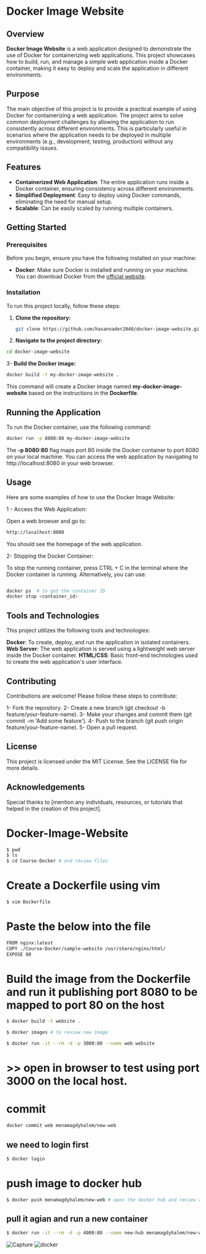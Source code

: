 # Docker Image Website

## Overview

**Docker Image Website** is a web application designed to demonstrate the use of Docker for containerizing web applications. This project showcases how to build, run, and manage a simple web application inside a Docker container, making it easy to deploy and scale the application in different environments.

## Purpose

The main objective of this project is to provide a practical example of using Docker for containerizing a web application. The project aims to solve common deployment challenges by allowing the application to run consistently across different environments. This is particularly useful in scenarios where the application needs to be deployed in multiple environments (e.g., development, testing, production) without any compatibility issues.

## Features

- **Containerized Web Application**: The entire application runs inside a Docker container, ensuring consistency across different environments.
- **Simplified Deployment**: Easy to deploy using Docker commands, eliminating the need for manual setup.
- **Scalable**: Can be easily scaled by running multiple containers.

## Getting Started

### Prerequisites

Before you begin, ensure you have the following installed on your machine:

- **Docker**: Make sure Docker is installed and running on your machine. You can download Docker from the [official website](https://www.docker.com/get-started).

### Installation

To run this project locally, follow these steps:

1. **Clone the repository:**

   ```bash
   git clone https://github.com/hasannader2040/docker-image-website.git
     ```

2. **Navigate to the project directory:**

```bash
cd docker-image-website
```
3- **Build the Docker image:**


```bash
docker build -t my-docker-image-website .
```

This command will create a Docker image named **my-docker-image-website** based on the instructions in the **Dockerfile**.

## Running the Application
To run the Docker container, use the following command:

```bash
docker run -p 8080:80 my-docker-image-website
```
The **-p 8080:80** flag maps port 80 inside the Docker container to port 8080 on your local machine. You can access the web application by navigating to http://localhost:8080 in your web browser.


## Usage
Here are some examples of how to use the Docker Image Website:

1 - Access the Web Application:

Open a web browser and go to:


```bash
http://localhost:8080
```
You should see the homepage of the web application.

2- Stopping the Docker Container:

To stop the running container, press CTRL + C in the terminal where the Docker container is running. Alternatively, you can use:

```bash

docker ps  # to get the container ID
docker stop <container_id>
```

## Tools and Technologies

This project utilizes the following tools and technologies:

**Docker**: To create, deploy, and run the application in isolated containers.
**Web Server**: The web application is served using a lightweight web server inside the Docker container.
**HTML/CSS**: Basic front-end technologies used to create the web application's user interface.


## Contributing
Contributions are welcome! Please follow these steps to contribute:

1- Fork the repository.
2- Create a new branch (git checkout -b feature/your-feature-name).
3- Make your changes and commit them (git commit -m 'Add some feature').
4- Push to the branch (git push origin feature/your-feature-name).
5- Open a pull request.


## License
This project is licensed under the MIT License. See the LICENSE file for more details.

## Acknowledgements
Special thanks to [mention any individuals, resources, or tutorials that helped in the creation of this project].







# Docker-Image-Website
 ```bash
$ pwd
$ ls
$ cd Course-Docker # and review files
 ```

# Create a Dockerfile using vim 
 ```bash
$ vim Dockerfile
 ```
# Paste the below into the file

 ```bash
FROM nginx:latest
COPY ./Course-Docker/sample-website /usr/share/nginx/html/
EXPOSE 80
 ```
# Build the image from the Dockerfile and run it publishing port 8080 to be mapped to port 80 on the host
 ```bash
$ docker build -t website .
 ```
 ```bash
$ docker images # to review new image
 ```
 ```bash
$ docker run -it --rm -d -p 3000:80 --name web website
 ```

# >> open in browser to test using port 3000 on the local host.

# commit
 ```bash
docker commit web menamagdyhalem/new-web
 ```
## we need to login first ##
 ```bash
$ docker login
 ```


# push image to docker hub
 ```bash
$ docker push menamagdyhalem/new-web # open the docker hub and review repo
 ```

## pull it agian and run a new container
  ```bash
$ docker run -it --rm -d -p 4000:80 --name new-hub menamagdyhalem/new-web
 ```


![Capture](https://github.com/user-attachments/assets/82c90156-c1d9-418a-b7d0-91cd27f9737f)
![docker](https://github.com/user-attachments/assets/b7f2c59c-33be-4bd9-ad2a-8ac2e730492b)

